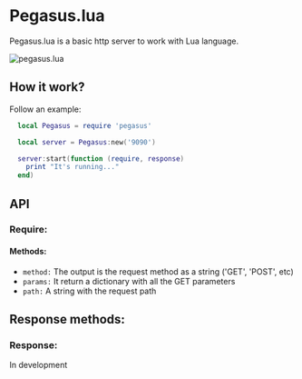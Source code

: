 # Pegasus.lua
Pegasus.lua is a basic http server to work with Lua language.


![pegasus.lua](http://evandrolg.github.io/pegasus.lua/pegasus.lua.svg)

## How it work?
Follow an example:
```lua
  local Pegasus = require 'pegasus'

  local server = Pegasus:new('9090')

  server:start(function (require, response) 
    print "It's running..."
  end)
```

## API
### Require:
#### Methods:
* <code>method:</code> The output is the request method as a string ('GET', 'POST', etc)
* <code>params:</code> It return a dictionary with all the GET parameters
* <code>path:</code> A string with the request path

## Response methods:
### Response:
In development